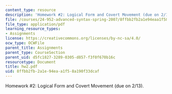 ```yaml
---
content_type: resource
description: 'Homework #2: Logical Form and Covert Movement (due on 2/13).'
file: /courses/24-952-advanced-syntax-spring-2007/8ffbb2fb2a1e94eaa1f58a190f33dcaf_hw2.pdf
file_type: application/pdf
learning_resource_types:
- Assignments
license: https://creativecommons.org/licenses/by-nc-sa/4.0/
ocw_type: OCWFile
parent_title: Assignments
parent_type: CourseSection
parent_uid: d5fc1827-3289-0305-d857-f3f0f670b16c
resourcetype: Document
title: hw2.pdf
uid: 8ffbb2fb-2a1e-94ea-a1f5-8a190f33dcaf
---
```

Homework #2: Logical Form and Covert Movement (due on 2/13).